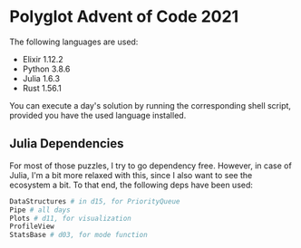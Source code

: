 # Polyglot Advent of Code 2021

The following languages are used:

- Elixir 1.12.2
- Python 3.8.6
- Julia 1.6.3
- Rust 1.56.1

You can execute a day's solution by running the corresponding shell script,
provided you have the used language installed.

## Julia Dependencies

For most of those puzzles, I try to go dependency free.
However, in case of Julia, I'm a bit more relaxed with this, since I also want to see the ecosystem a bit.
To that end, the following deps have been used:

```sh
DataStructures # in d15, for PriorityQueue
Pipe # all days
Plots # d11, for visualization
ProfileView
StatsBase # d03, for mode function
```
